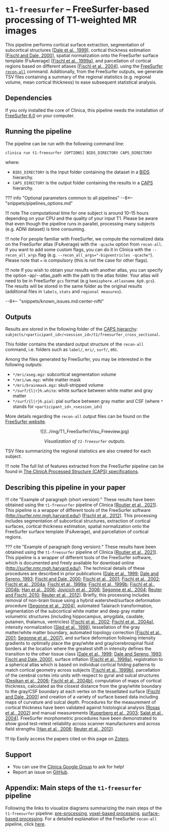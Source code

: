 <!-- markdownlint-disable MD033-->
# `t1-freesurfer` – FreeSurfer-based processing of T1-weighted MR images

This pipeline performs cortical surface extraction, segmentation of subcortical structures [[Dale et al., 1999](http://dx.doi.org/10.1006/nimg.1998.0395)], cortical thickness estimation [[Fischl and Dale, 2000](http://dx.doi.org/10.1073/pnas.200033797)], spatial normalization onto the FreeSurfer surface template (FsAverage) [[Fischl et al., 1999a](http://dx.doi.org/10.1006/nimg.1998.0396)], and parcellation of cortical regions based on different atlases [[Fischl et al., 2004](http://dx.doi.org/10.1093/cercor/bhg087)], using the [FreeSurfer `recon-all`](https://surfer.nmr.mgh.harvard.edu/fswiki/recon-all) command.
Additionally, from the FreeSurfer outputs, we generate TSV files containing a summary of the regional statistics (e.g. regional volume, mean cortical thickness) to ease subsequent statistical analysis.

## Dependencies

If you only installed the core of Clinica, this pipeline needs the installation of [FreeSurfer 6.0](../Software/Third-party.md#freesurfer) on your computer.

## Running the pipeline

The pipeline can be run with the following command line:

```Text
clinica run t1-freesurfer [OPTIONS] BIDS_DIRECTORY CAPS_DIRECTORY
```

where:

- `BIDS_DIRECTORY` is the input folder containing the dataset in a [BIDS](../BIDS.md) hierarchy.
- `CAPS_DIRECTORY` is the output folder containing the results in a [CAPS](../CAPS/Introduction.md) hierarchy.

??? info "Optional parameters common to all pipelines"
    --8<-- "snippets/pipelines_options.md"


!!! note
    The computational time for one subject is around 10–15 hours depending on your CPU and the quality of your input T1.
    Please be aware that even though the pipeline runs in parallel, processing many subjects (e.g. ADNI dataset) is time consuming.

!!! note
    For people familiar with FreeSurfer, we compute the normalized data on the FreeSurfer atlas (FsAverage) with the `-qcache` option from `recon-all`.
    If you want to add some custom flags, you can do it in Clinica with the `--recon_all_args` flag (e.g. `--recon_all_args="-bigventricles -qcache"`).
    Please note that `=` is compulsory (this is not the case for other flags).

!!! note
    If you wish to obtain your results with another atlas, you can specify the option -ap/--atlas_path with the path to the atlas folder. Your atlas will need to be in FreeSurfer `gcs` format (e.g `hemisphere.atlasname_6p0.gcs`). The results will be stored in the same folder as the original results (additional files in `labels`, `stats` and `regional measures`).

--8<-- "snippets/known_issues.md:center-nifti"
    

## Outputs

Results are stored in the following folder of the [CAPS hierarchy](../CAPS/Specifications.md/#t1-freesurfer---freesurfer-based-processing-of-t1-weighted-mr-images): `subjects/<participant_id>/<session_id>/t1/freesurfer_cross_sectional`.

This folder contains the standard output structure of the `recon-all` command, i.e. folders such as `label/`, `mri/`, `surf/`, etc.

Among the files generated by FreeSurfer, you may be interested in the following outputs:

- `*/mri/aseg.mgz`: subcortical segmentation volume
- `*/mri/wm.mgz`: white matter mask
- `*/mri/brainmask.mgz`: skull-stripped volume
- `*/surf/{l|r}h.white`: white surface between white matter and gray matter
- `*/surf/{l|r}h.pial`: pial surface between gray matter and CSF (where `*` stands for `<participant_id>_<session_id>`)

More details regarding the `recon-all` output files can be found on the [FreeSurfer website](https://surfer.nmr.mgh.harvard.edu/fswiki/ReconAllOutputFiles).

<center>![](../img/T1_FreeSurfer/Visu_Freeview.jpg)</center>

*<center>Visualization of `t1-freesurfer` outputs.</center>*

TSV files summarizing the regional statistics are also created for each subject.

!!! note
    The full list of features extracted from the FreeSurfer pipeline can be found in [The ClinicA Processed Structure (CAPS) specifications](../../CAPS/Specifications/#t1-freesurfer-freesurfer-based-processing-of-t1-weighted-mr-images).

<!-- ## Visualization of the results

!!! note
    The visualization command is not available for the moment. Please come back later, this section will be updated ASAP. -->

## Describing this pipeline in your paper

!!! cite "Example of paragraph (short version):"
    These results have been obtained using the `t1-freesurfer` pipeline of Clinica [[Routier et al., 2021](https://doi.org/10.3389/fninf.2021.689675)].
    This pipeline is a wrapper of different tools of the FreeSurfer software (<http://surfer.nmr.mgh.harvard.edu/>) [[Fischl et al., 2012](http://dx.doi.org/10.1016/j.neuroimage.2012.01.021)].
    This processing includes segmentation of subcortical structures, extraction of cortical surfaces, cortical thickness estimation, spatial normalization onto the FreeSurfer surface template (FsAverage), and parcellation of cortical regions.

??? cite "Example of paragraph (long version):"
    These results have been obtained using the `t1-freesurfer` pipeline of Clinica
    [[Routier et al., 2021](https://doi.org/10.3389/fninf.2021.689675)].
    This pipeline is a wrapper of different tools of the FreeSurfer software, which is documented and freely available for download online (<http://surfer.nmr.mgh.harvard.edu/>).
    The technical details of these procedures are described in prior publications
    [[Dale et al., 1999](http://dx.doi.org/10.1006/nimg.1998.0395);
    [Dale and Sereno, 1993](http://dx.doi.org/10.1162/jocn.1993.5.2.162);
    [Fischl and Dale, 2000](http://dx.doi.org/10.1073/pnas.200033797);
    [Fischl et al., 2001](http://dx.doi.org/10.1109/42.906426);
    [Fischl et al., 2002](http://dx.doi.org/10.1016/S0896-6273(02)00569-X);
    [Fischl et al., 2004a](http://dx.doi.org/10.1016/j.neuroimage.2004.07.016);
    [Fischl et al., 1999a](http://dx.doi.org/10.1006/nimg.1998.0396);
    [Fischl et al., 1999b](http://dx.doi.org/10.1002/(SICI)1097-0193(1999)8:4<272::AID-HBM10>3.0.CO;2-4);
    [Fischl et al., 2004b](http://dx.doi.org/10.1093/cercor/bhg087);
    [Han et al., 2006](http://dx.doi.org/10.1016/j.neuroimage.2006.02.051);
    [Jovicich et al., 2006](http://dx.doi.org/10.1016/j.neuroimage.2005.09.046);
    [Segonne et al., 2004](http://dx.doi.org/10.1016/j.neuroimage.2004.03.032);
    [Reuter and Fischl, 2010](http://dx.doi.org/10.1016/j.neuroimage.2011.02.076);
    [Reuter et al., 2012](http://dx.doi.org/10.1016/j.neuroimage.2012.02.084)].
    Briefly, this processing includes removal of non-brain tissue using a hybrid watershed/surface deformation procedure [[Segonne et al., 2004](http://dx.doi.org/10.1016/j.neuroimage.2004.03.032)], automated Talairach transformation, segmentation of the subcortical white matter and
    deep gray matter volumetric structures (including hippocampus, amygdala, caudate, putamen, thalamus, ventricles) [[Fischl et al., 2002](http://dx.doi.org/10.1016/S0896-6273(02)00569-X);
    [Fischl et al., 2004a](http://dx.doi.org/10.1016/j.neuroimage.2004.07.016)], intensity normalization [[Sled et al., 1998](http://dx.doi.org/10.1109/42.668698)], tessellation of the gray matter/white matter boundary, automated topology correction [[Fischl et al., 2001](http://dx.doi.org/10.1109/42.906426);
    [Segonne et al., 2007](http://dx.doi.org/10.1109/TMI.2006.887364)], and
    surface deformation following intensity gradients to optimally place the gray/white and
    gray/cerebrospinal fluid borders at the location where the greatest shift in intensity defines the transition to the other tissue class
    [[Dale et al., 1999](http://dx.doi.org/10.1006/nimg.1998.0395);
    [Dale and Sereno, 1993](http://dx.doi.org/10.1162/jocn.1993.5.2.162);
    [Fischl and Dale, 2000](http://dx.doi.org/10.1073/pnas.200033797)], surface inflation [[Fischl et al., 1999a](http://dx.doi.org/10.1006/nimg.1998.0396)], registration to a spherical atlas which is based on individual cortical folding patterns to match cortical geometry across subjects [[Fischl et al., 1999b](http://dx.doi.org/10.1002/(SICI)1097-0193(1999)8:4<272::AID-HBM10>3.0.CO;2-4)], parcellation of the cerebral cortex into units with respect to gyral and sulcal structures [[Desikan et al., 2006](http://dx.doi.org/10.1016/j.neuroimage.2006.01.021);
    [Fischl et al., 2004b](http://dx.doi.org/10.1093/cercor/bhg087)], computation of maps of cortical thickness, calculated as the closest distance from the gray/white boundary to the gray/CSF boundary at each vertex on the tessellated surface [[Fischl and Dale, 2000](http://dx.doi.org/10.1073/pnas.200033797)] and creation of a variety of surface based data including maps of curvature and sulcal depth.
    Procedures for the measurement of cortical thickness have been validated against histological analysis [[Rosas et al., 2002](http://dx.doi.org/10.1212/WNL.58.5.695)] and manual measurements [[Kuperberg et al., 2003](http://dx.doi.org/10.1001/archpsyc.60.9.878);
    [Salat et al., 2004](http://dx.doi.org/10.1093/cercor/bhh032)].
    FreeSurfer morphometric procedures have been demonstrated to show good test-retest reliability across scanner manufacturers and across field strengths
    [[Han et al., 2006](http://dx.doi.org/10.1016/j.neuroimage.2006.02.051);
    [Reuter et al., 2012](http://dx.doi.org/10.1016/j.neuroimage.2012.02.084)].

!!! tip
    Easily access the papers cited on this page on [Zotero](https://www.zotero.org/groups/2240070/clinica_aramislab/items/collectionKey/GHAXT4R5).

## Support

- You can use the [Clinica Google Group](https://groups.google.com/forum/#!forum/clinica-user) to ask for help!
- Report an issue on [GitHub](https://github.com/aramis-lab/clinica/issues).

## Appendix: Main steps of the `t1-freesurfer` pipeline

Following the links to visualize diagrams summarizing the main steps of the `t1-freesurfer` pipeline: [pre-processing](../img/T1_FreeSurfer/t1-freesurfer_pipeline1.svg), [voxel-based processing](../img/T1_FreeSurfer/t1-freesurfer_pipeline2.svg), [surface-based processing](../img/T1_FreeSurfer/t1-freesurfer_pipeline3.svg).
For a detailed explanation of the FreeSurfer `recon-all` pipeline, click [here](https://surfer.nmr.mgh.harvard.edu/fswiki/recon-all).
